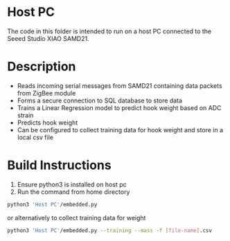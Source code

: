 # Host PC
The code in this folder is intended to run on a host PC connected to
the Seeed Studio XIAO SAMD21.

# Description
* Reads incoming serial messages from SAMD21 containing data packets
from ZigBee module
* Forms a secure connection to SQL database to store data
* Trains a Linear Regression model to predict hook weight based on ADC strain
* Predicts hook weight
* Can be configured to collect training data for hook weight and store in a local csv file

# Build Instructions
1. Ensure python3 is installed on host pc
2. Run the command from home directory
```bash
python3 'Host PC'/embedded.py
```
or alternatively to collect training data for weight
```bash
python3 'Host PC'/embedded.py --training --mass -f [file-name].csv
```
